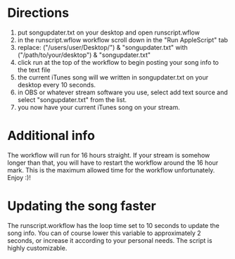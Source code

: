 Directions
==========
1) put songupdater.txt on your desktop and open runscript.wflow
2) in the runscript.wflow workflow scroll down in the "Run AppleScript" tab
3) replace: ("/users/user/Desktop/") & "songupdater.txt" with ("/path/to/your/desktop") & "songupdater.txt"
4) click run at the top of the workflow to begin posting your song info to the text file
5) the current iTunes song will we written in songupdater.txt on your desktop every 10 seconds.
6) in OBS or whatever stream software you use, select add text source and select "songupdater.txt" from the list.
6) you now have your current iTunes song on your stream.

Additional info
===============
The workflow will run for 16 hours straight. If your stream is somehow longer than that, you will have to restart the workflow around the 16 hour mark. 
This is the maximum allowed time for the workflow unfortunately. Enjoy :)!

Updating the song faster
========================
The runscript.workflow has the loop time set to 10 seconds to update the song info. You can of course lower this variable to approximately 2 seconds, or increase it according to your personal needs. The script is highly customizable.
